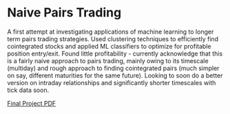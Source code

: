# Naive Pairs Trading
A first attempt at investigating applications of machine learning to longer term pairs trading strategies. Used clustering techniques to efficiently find cointegrated stocks and applied ML classifiers to optimize for profitable position entry/exit. Found little profitability - currently acknowledge that this is a fairly naive approach to pairs trading, mainly 
owing to its timescale (multiday) and rough approach to finding cointegrated pairs (much simpler on say, different maturities for the same future). Looking to soon do a better version on intraday relationships and significantly shorter timescales with tick data soon.

[Final Project PDF](https://github.com/nicholaskim6/pairs-trading-naive/blob/master/nk6_COS424_HW4.pdf)
